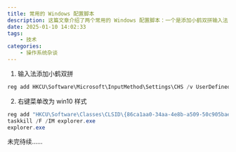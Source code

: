 ```yaml
---
title: 常用的 Windows 配置脚本
description: 这篇文章介绍了两个常用的 Windows 配置脚本：一个是添加小鹤双拼输入法，另一个是将右键菜单样式改为 Windows 10 风格。这些脚本通过修改注册表和重启资源管理器来实现配置。
date: 2025-01-10 14:02:33
tags:
    - 技术
categories:
    - 操作系统杂谈
---
```


1. 输入法添加小鹤双拼

```powershell
reg add HKCU\Software\Microsoft\InputMethod\Settings\CHS /v UserDefinedDoublePinyinScheme0 /t REG_SZ /d "小鹤双拼*2*^*iuvdjhcwfg^xmlnpbksqszxkrltvyovt" /f
```

2. 右键菜单改为 win10 样式

```powershell
reg add "HKCU\Software\Classes\CLSID\{86ca1aa0-34aa-4e8b-a509-50c905bae2a2}\InprocServer32" /f
taskkill /F /IM explorer.exe
explorer.exe
```

未完待续……